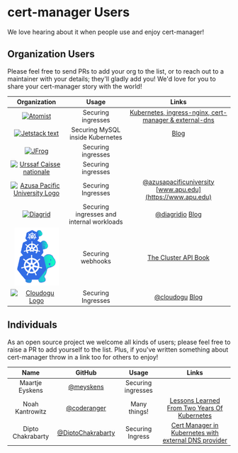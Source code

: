 # cert-manager Users

We love hearing about it when people use and enjoy cert-manager!

## Organization Users

Please feel free to send PRs to add your org to the list, or to reach out to a maintainer with your details; they'll gladly add you!
We'd love for you to share your cert-manager story with the world!

| Organization | Usage | Links |
| :----------: | :---: | :---: |
| [<img src="https://static.atomist.com/logo/atomist-color-lockup-horiz-small.png" alt="Atomist" width="100"> ](https://atomist.com/) | Securing ingresses | [Kubernetes, ingress-nginx, cert-manager &amp; external-dns](https://blog.atomist.com/kubernetes-ingress-nginx-cert-manager-external-dns/) |
| [<img src="https://raw.githubusercontent.com/cert-manager/website/50afb0436bc0e72d7d27cc4b1c0195d029a9704b/assets/icons/jetstack.svg" alt="Jetstack text" width="100"> ](https://jetstack.io) | Securing MySQL inside Kubernetes | [Blog](https://blog.jetstack.io/blog/securing-mysql-with-cert-manager/)  |
| [<img src="https://media.jfrog.com/wp-content/uploads/2017/12/20133032/Jfrog-Logo.svg" alt="JFrog" width="100"> ](https://jfrog.com/) | Securing ingresses |  |
| [<img src="https://www.urssaf.org/files/Logos/logo_urssaforg.png" width="100" alt="Urssaf Caisse nationale"> ](https://urssaf.org) | Securing ingresses | |
| [<img src="https://avatars.githubusercontent.com/u/24900634?s=200&v=4" alt="Azusa Pacific University Logo" width="100"> ](https://www.apu.edu) | Securing Ingresses | [@azusapacificuniversity](https://github.com/azusapacificuniversity) [www.apu.edu](https://www.apu.edu) |
| [<img src="https://www.diagrid.io/_next/static/media/logo.181bad37.svg" width="100" alt="Diagrid"> ](https://diagrid.io) | Securing ingresses and internal workloads | [@diagridio](https://github.com/diagridio) [Blog](https://www.diagrid.io/blog) |
| [<img src="https://raw.githubusercontent.com/kubernetes-sigs/cluster-api/main/logos/kubernetes-cluster-logos_final-02.svg" alt="Cluster API" width="100"> ](https://cluster-api.sigs.k8s.io/) | Securing webhooks | [The Cluster API Book](https://cluster-api.sigs.k8s.io/) |
| [<img src="https://cloudogu.com/images/logo.png" alt="Cloudogu Logo" width="100"> ](https://cloudogu.com) | Securing Ingresses | [@cloudogu](https://github.com/cloudogu) [Blog](https://platform.cloudogu.com/en/blog/) |

## Individuals

As an open source project we welcome all kinds of users; please feel free to raise a PR to add yourself to the list.
Plus, if you've written something about cert-manager throw in a link too for others to enjoy!

| Name | GitHub | Usage | Links |
| :--: | :----: | :---: | :---: |
| Maartje Eyskens | [@meyskens](https://github.com/meyskens)     | Securing ingresses |  |
| Noah Kantrowitz | [@coderanger](https://github.com/coderanger) | Many things!       | [Lessons Learned From Two Years Of Kubernetes](https://coderanger.net/lessons-learned/) |
| Dipto Chakrabarty | [@DiptoChakrabarty](https://github.com/DiptoChakrabarty) | Securing Ingress | [Cert Manager in Kubernetes with external DNS provider](https://diptochakrabarty.medium.com/cert-manager-in-kubernetes-with-external-dns-provider-64ae5d7f577b) |
